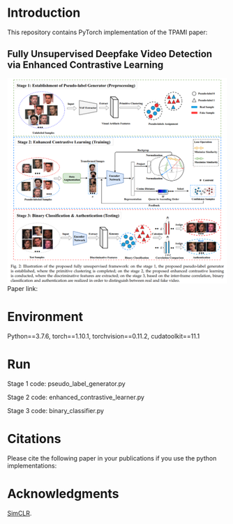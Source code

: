 # Introduction
This repository contains PyTorch implementation of the TPAMI paper:
## Fully Unsupervised Deepfake Video Detection via Enhanced Contrastive Learning
![alt text](Pipeline.png "Illustration of the proposed fully unsupervised framework")
Paper link:

# Environment
Python==3.7.6, torch==1.10.1, torchvision==0.11.2, cudatoolkit==11.1

# Run
Stage 1 code: pseudo_label_generator.py

Stage 2 code: enhanced_contrastive_learner.py

Stage 3 code: binary_classifier.py

# Citations
Please cite the following paper in your publications if you use the python implementations:

# Acknowledgments
[SimCLR](https://github.com/sthalles/SimCLR).
